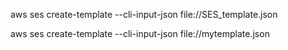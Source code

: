 aws ses create-template --cli-input-json file://SES_template.json

aws ses create-template --cli-input-json file://mytemplate.json